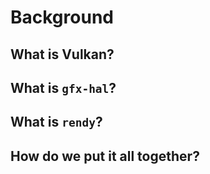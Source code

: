 # Background

## What is Vulkan?

## What is `gfx-hal`?

## What is `rendy`?

## How do we put it all together?
